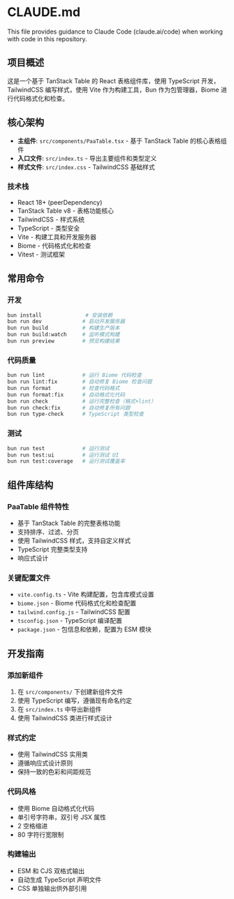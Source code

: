 # CLAUDE.md

This file provides guidance to Claude Code (claude.ai/code) when working with code in this repository.

## 项目概述

这是一个基于 TanStack Table 的 React 表格组件库，使用 TypeScript 开发，TailwindCSS 编写样式，使用 Vite 作为构建工具，Bun 作为包管理器，Biome 进行代码格式化和检查。

## 核心架构

- **主组件**: `src/components/PaaTable.tsx` - 基于 TanStack Table 的核心表格组件
- **入口文件**: `src/index.ts` - 导出主要组件和类型定义
- **样式文件**: `src/index.css` - TailwindCSS 基础样式

### 技术栈
- React 18+ (peerDependency)
- TanStack Table v8 - 表格功能核心
- TailwindCSS - 样式系统  
- TypeScript - 类型安全
- Vite - 构建工具和开发服务器
- Biome - 代码格式化和检查
- Vitest - 测试框架

## 常用命令

### 开发
```bash
bun install              # 安装依赖
bun run dev             # 启动开发服务器
bun run build           # 构建生产版本
bun run build:watch     # 监听模式构建
bun run preview         # 预览构建结果
```

### 代码质量
```bash
bun run lint            # 运行 Biome 代码检查
bun run lint:fix        # 自动修复 Biome 检查问题
bun run format          # 检查代码格式
bun run format:fix      # 自动格式化代码
bun run check           # 运行完整检查（格式+lint）
bun run check:fix       # 自动修复所有问题
bun run type-check      # TypeScript 类型检查
```

### 测试
```bash
bun run test            # 运行测试
bun run test:ui         # 运行测试 UI
bun run test:coverage   # 运行测试覆盖率
```

## 组件库结构

### PaaTable 组件特性
- 基于 TanStack Table 的完整表格功能
- 支持排序、过滤、分页
- 使用 TailwindCSS 样式，支持自定义样式
- TypeScript 完整类型支持
- 响应式设计

### 关键配置文件
- `vite.config.ts` - Vite 构建配置，包含库模式设置
- `biome.json` - Biome 代码格式化和检查配置
- `tailwind.config.js` - TailwindCSS 配置
- `tsconfig.json` - TypeScript 编译配置
- `package.json` - 包信息和依赖，配置为 ESM 模块

## 开发指南

### 添加新组件
1. 在 `src/components/` 下创建新组件文件
2. 使用 TypeScript 编写，遵循现有命名约定
3. 在 `src/index.ts` 中导出新组件
4. 使用 TailwindCSS 类进行样式设计

### 样式约定
- 使用 TailwindCSS 实用类
- 遵循响应式设计原则
- 保持一致的色彩和间距规范

### 代码风格
- 使用 Biome 自动格式化代码
- 单引号字符串，双引号 JSX 属性
- 2 空格缩进
- 80 字符行宽限制

### 构建输出
- ESM 和 CJS 双格式输出
- 自动生成 TypeScript 声明文件
- CSS 单独输出供外部引用